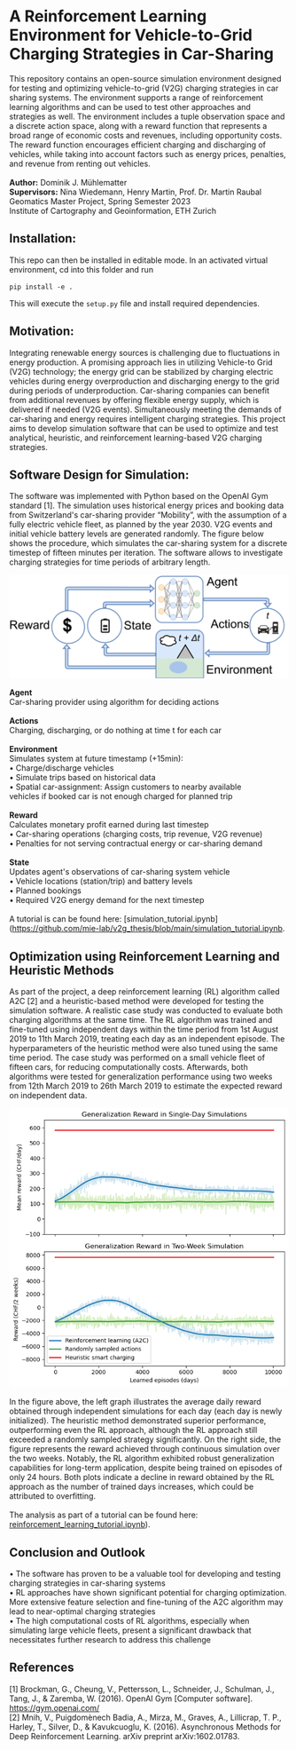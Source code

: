 # A Reinforcement Learning Environment for Vehicle-to-Grid Charging Strategies in Car-Sharing
This repository contains an open-source simulation environment designed for testing and optimizing vehicle-to-grid (V2G) charging strategies in car sharing systems. The environment supports a range of reinforcement learning algorithms and can be used to test other approaches and strategies as well. The environment includes a tuple observation space and a discrete action space, along with a reward function that represents a broad range of economic costs and revenues, including opportunity costs. The reward function encourages efficient charging and discharging of vehicles, while taking into account factors such as energy prices, penalties, and revenue from renting out vehicles.<br />
<br />
**Author:** Dominik J. Mühlematter<br />
**Supervisors:** Nina Wiedemann, Henry Martin, Prof. Dr. Martin Raubal<br />
Geomatics Master Project, Spring Semester 2023<br />
Institute of Cartography and Geoinformation, ETH Zurich<br />

## Installation:
This repo can then be installed in editable mode. In an activated virtual environment, cd into this folder and run
```
pip install -e .
```
This will execute the `setup.py` file and install required dependencies.

## Motivation:
Integrating renewable energy sources is challenging due to fluctuations  in energy production. A promising approach lies in utilizing Vehicle-to Grid (V2G) technology; the energy grid can be stabilized by charging  electric vehicles during energy overproduction and discharging energy to the grid during periods of underproduction. Car-sharing companies can benefit from additional revenues by offering flexible energy supply, which is delivered if needed (V2G events). Simultaneously meeting the demands of car-sharing and energy requires intelligent charging strategies. This project aims to develop simulation software that can be used to optimize and test analytical, heuristic, and reinforcement learning-based V2G charging strategies.

## Software Design for Simulation:
The software was implemented with Python based on the OpenAI Gym standard [1]. The simulation uses historical energy prices and booking data from Switzerland's car-sharing provider “Mobility”, with the assumption of a fully electric vehicle fleet, as planned by the year 2030. V2G events and initial vehicle battery levels are generated randomly. The figure below shows the procedure, which simulates the car-sharing system for a discrete timestep of fifteen minutes per iteration. The software allows to investigate charging strategies for time periods of arbitrary length.

![Alt text](Plots/high_level_architecture.png)

**Agent**<br />
Car-sharing provider using algorithm for deciding actions<br />
<br />
**Actions**<br />
Charging, discharging, or do nothing at time t for each car<br />
<br />
**Environment**<br />
Simulates system at future timestamp (+15min):<br />
• Charge/discharge vehicles <br />
• Simulate trips based on historical data<br />
• Spatial car-assignment: Assign customers to nearby available <br />
vehicles if booked car is not enough charged for planned trip<br />
<br />
**Reward**<br />
Calculates monetary profit earned during last timestep<br />
• Car-sharing operations (charging costs, trip revenue, V2G revenue)<br />
• Penalties for not serving contractual energy or car-sharing demand<br />
<br />
**State**<br />
Updates agent's observations of car-sharing system vehicle <br />
• Vehicle locations (station/trip) and battery levels<br />
• Planned bookings<br />
• Required V2G energy demand for the next timestep<br />
<br />
A tutorial is can be found here: [simulation_tutorial.ipynb](https://github.com/mie-lab/v2g_thesis/blob/main/simulation_tutorial.ipynb.

## Optimization using Reinforcement Learning and Heuristic Methods
As part of the project, a deep reinforcement learning (RL) algorithm called A2C [2] and a heuristic-based method were developed for testing the simulation software. A realistic case study was conducted to evaluate both charging algorithms at the same time. The RL algorithm was trained and fine-tuned using independent days within the time period from 1st August 2019 to 11th March 2019, treating each day as an independent episode. The hyperparameters of the heuristic method were also tuned using the same time period. The case study was performed on a small vehicle fleet of fifteen cars, for reducing computationally costs. Afterwards, both algorithms were tested for generalization performance using two weeks from 12th March 2019 to 26th March 2019 to estimate the expected reward on independent data.

![Alt text](Plots/results_case_study.png)

In the figure above, the left graph illustrates the average daily reward obtained through independent simulations for each day (each day is newly initialized). The heuristic method demonstrated superior performance, outperforming even the RL approach, although the RL approach still exceeded a randomly sampled strategy significantly. On the right side, the figure represents the reward achieved through continuous simulation over the two weeks. Notably, the RL algorithm exhibited robust generalization capabilities for long-term application, despite being trained on episodes of only 24 hours. Both plots indicate a decline in reward obtained by the RL approach as the number of trained days increases, which could be attributed to overfitting.<br />
<br />
The analysis as part of a tutorial can be found here: [reinforcement_learning_tutorial.ipynb](https://github.com/mie-lab/v2g_thesis/blob/main/reinforcement_learning_tutorial.ipynb)).


## Conclusion and Outlook
• The software has proven to be a valuable tool for developing and 
testing charging strategies in car-sharing systems<br />
• RL approaches have shown significant potential for charging 
optimization. More extensive feature selection and fine-tuning of the 
A2C algorithm may lead to near-optimal charging strategies<br />
• The high computational costs of RL algorithms, especially when 
simulating large vehicle fleets, present a significant drawback that 
necessitates further research to address this challenge<br />


## References
[1] Brockman, G., Cheung, V., Pettersson, L., Schneider, J., Schulman, J., Tang, J., & Zaremba, W. (2016). OpenAI Gym [Computer software]. https://gym.openai.com/<br />
[2] Mnih, V., Puigdomènech Badia, A., Mirza, M., Graves, A., Lillicrap, T. P., Harley, T., Silver, D., &  Kavukcuoglu, K. (2016). Asynchronous Methods for Deep Reinforcement Learning. arXiv preprint arXiv:1602.01783.<br />
